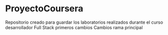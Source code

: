 # ProyectoCoursera
Repositorio creado para guardar los laboratorios realizados durante el curso desarrollador Full Stack
primeros cambios
Cambios rama principal
